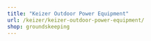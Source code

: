 ```yaml
---
title: "Keizer Outdoor Power Equipment"
url: /keizer/keizer-outdoor-power-equipment/
shop: groundskeeping
---
```

